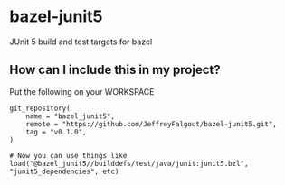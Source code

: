 # bazel-junit5
JUnit 5 build and test targets for bazel

## How can I include this in my project?
Put the following on your WORKSPACE
````bzl
git_repository(
    name = "bazel_junit5",
    remote = "https://github.com/JeffreyFalgout/bazel-junit5.git",
    tag = "v0.1.0",
)

# Now you can use things like
load("@bazel_junit5//builddefs/test/java/junit:junit5.bzl", "junit5_dependencies", etc)
````
